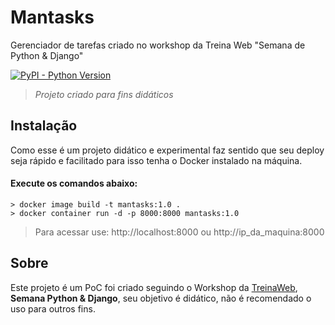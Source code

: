 # Mantasks  
Gerenciador de tarefas criado no workshop da Treina Web "Semana de Python & Django"  
  
[![PyPI - Python Version](https://img.shields.io/pypi/pyversions/Django?color=yellow)](https://pypi.org/project/Django/)  
  > _Projeto criado para fins didáticos_  
## Instalação  
  
Como esse é um projeto didático e experimental faz sentido que seu deploy seja rápido e facilitado para isso tenha o Docker instalado na máquina. 
#### Execute os comandos abaixo:
```  
> docker image build -t mantasks:1.0 .  
> docker container run -d -p 8000:8000 mantasks:1.0
```
> Para acessar use: http://localhost:8000 ou http://ip_da_maquina:8000
## Sobre
Este projeto é um PoC foi criado seguindo o Workshop da [TreinaWeb](https://github.com/treinaweb), **Semana Python & Django**, seu objetivo é didático, não é recomendado o uso para outros fins.

